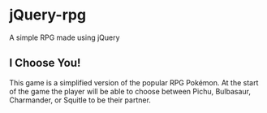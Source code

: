 # jQuery-rpg
A simple RPG made using jQuery

## I Choose You!

This game is a simplified version of the popular RPG Pokémon. At the start of the game the player will be able to choose between Pichu, Bulbasaur, Charmander, or Squitle to be their partner. 